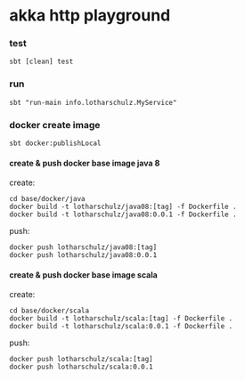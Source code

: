 # akka http playground

### test
```
sbt [clean] test
```

### run 
```
sbt "run-main info.lotharschulz.MyService"
```

### docker create image
```
sbt docker:publishLocal
```

#### create & push docker base image java 8
create:
```
cd base/docker/java
docker build -t lotharschulz/java08:[tag] -f Dockerfile .
docker build -t lotharschulz/java08:0.0.1 -f Dockerfile .

```

push:
```
docker push lotharschulz/java08:[tag]
docker push lotharschulz/java08:0.0.1
```

#### create & push docker base image scala
create:
```
cd base/docker/scala
docker build -t lotharschulz/scala:[tag] -f Dockerfile .
docker build -t lotharschulz/scala:0.0.1 -f Dockerfile .

```

push:
```
docker push lotharschulz/scala:[tag]
docker push lotharschulz/scala:0.0.1
```